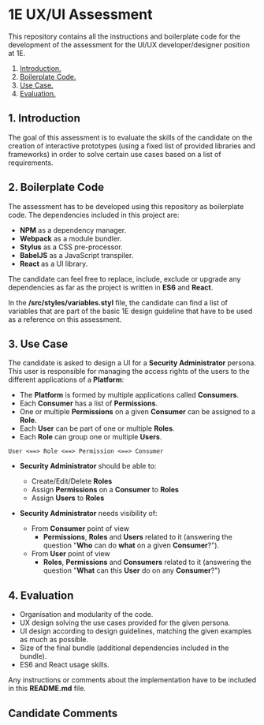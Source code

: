# 1E UX/UI Assessment
This repository contains all the instructions and boilerplate code for the development of the assessment for the UI/UX developer/designer position at 1E.

1. [ Introduction. ](#intro)
2. [ Boilerplate Code. ](#boilerplate)
3. [ Use Case. ](#usecase)
4. [ Evaluation. ](#evaluation)

<a name="intro"></a>
## 1. Introduction
The goal of this assessment is to evaluate the skills of the candidate on the creation of interactive prototypes (using a fixed list of provided libraries and frameworks) in order to solve certain use cases based on a list of requirements.

<a name="boilerplate"></a>
## 2. Boilerplate Code
The assessment has to be developed using this repository as boilerplate code. The dependencies included in this project are:
* **NPM** as a dependency manager.
* **Webpack** as a module bundler.
* **Stylus** as a CSS pre-processor.
* **BabelJS** as a JavaScript transpiler.
* **React** as a UI library.

The candidate can feel free to replace, include, exclude or upgrade any dependencies as far as the project is written in **ES6** and **React**.

In the **/src/styles/variables.styl** file, the candidate can find a list of variables that are part of the basic 1E design guideline that have to be used as a reference on this assessment.

<a name="usecase"></a>
## 3. Use Case
The candidate is asked to design a UI for a **Security Administrator** persona. This user is responsible for managing the access rights of the users to the different applications of a **Platform**:
* The **Platform** is formed by multiple applications called **Consumers**.
* Each **Consumer** has a list of **Permissions**.
* One or multiple **Permissions** on a given **Consumer** can be assigned to a **Role**.
* Each **User** can be part of one or multiple **Roles**.
* Each **Role** can group one or multiple **Users**.

```
User <==> Role <==> Permission <==> Consumer
```

* **Security Administrator** should be able to:
  * Create/Edit/Delete **Roles**
  * Assign **Permissions** on a **Consumer** to **Roles**
  * Assign **Users** to **Roles**

* **Security Administrator** needs visibility of:
  * From **Consumer** point of view
    * **Permissions**, **Roles** and **Users** related to it (answering the question "**Who** can do **what** on a given **Consumer**?").
  * From **User** point of view
    * **Roles**, **Permissions** and **Consumers** related to it (answering the question "**What** can this **User** do on any **Consumer**?")

<a name="evaluation"></a>
## 4. Evaluation
* Organisation and modularity of the code.
* UX design solving the use cases provided for the given persona.
* UI design according to design guidelines, matching the given examples as much as possible.
* Size of the final bundle (additional dependencies included in the bundle).
* ES6 and React usage skills.

Any instructions or comments about the implementation have to be included in this **README.md** file.


## Candidate Comments ##
